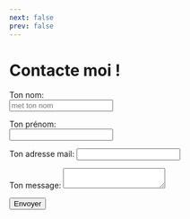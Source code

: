 ```yaml
---
next: false
prev: false
---
```


# Contacte moi !

<form name="contact" action="POST" data-netlify="true" data-netlify-recaptcha="true">
  <div class="row">
    <p class="column">
      <label>Ton nom: </label><br>
      <input class="val__inputName" placeholder="met ton nom" type="text" name="name" required />
    </p>
    <p class="column">
      <label>Ton prénom: </label><br>
      <input class="val__input" type="text" name="prenom" />
    </p>
  </div>
  <p>
    <label>Ton adresse mail: <input class="val__input" type="email" name="email" required/></label>
  </p>
  <p>
    <label>Ton message: <textarea class="val__message" name="message" required></textarea></label>
  </p>
  <div data-netlify-recaptcha="true" required></div>
  <p>
    <button class="buttonstyle" type="submit">Envoyer</button>
  </p>
</form>
